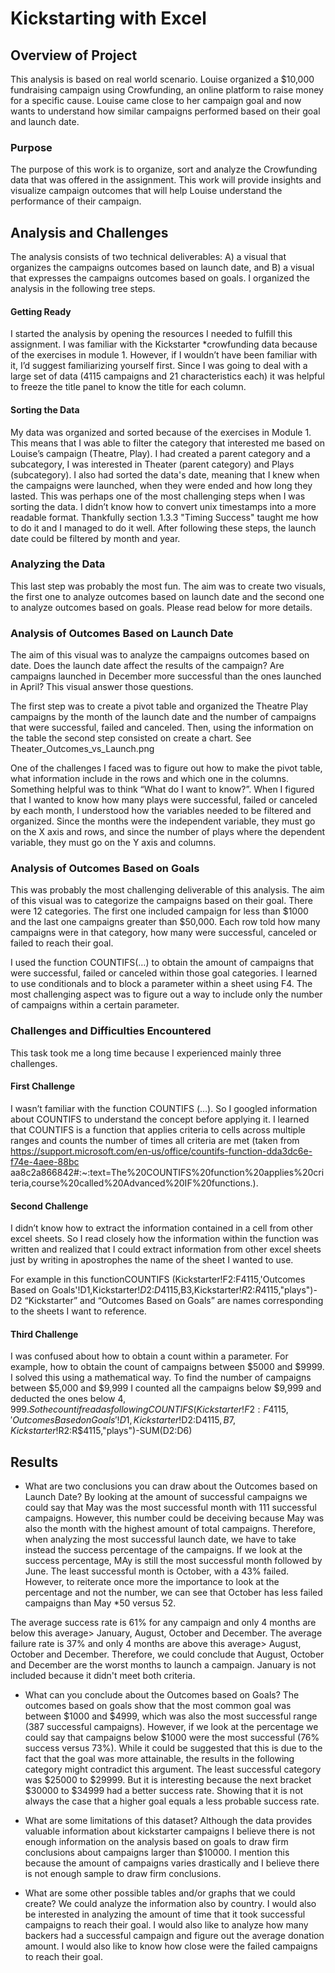 # Kickstarting with Excel

## Overview of Project
This analysis is based on real world scenario. Louise organized a $10,000 fundraising campaign using Crowfunding, an online platform to raise money for a specific cause. Louise came close to her campaign goal and now wants to understand how similar campaigns performed based on their goal and launch date. 
### Purpose
The purpose of this work is to organize, sort and analyze the Crowfunding data that was offered in the assignment. This work will provide insights and visualize campaign outcomes that will help Louise understand the performance of their campaign. 

## Analysis and Challenges
The analysis consists of two technical deliverables: A) a visual that organizes the campaigns outcomes based on launch date, and B) a visual that expresses the campaigns outcomes based on goals. I organized the analysis in the following tree steps.
#### Getting Ready
I started the analysis by opening the resources I needed to fulfill this assignment. I was familiar with the Kickstarter *crowfunding data because of the exercises in module 1. However, if I wouldn’t have been familiar with it, I’d suggest familiarizing yourself first. Since I was going to deal with a large set of data (4115 campaigns and 21 characteristics each) it was helpful to freeze the title panel to know the title for each column. 
#### Sorting the Data
My data was organized and sorted because of the exercises in Module 1. This means that I was able to filter the category that interested me based on Louise’s campaign (Theatre, Play). I had created a parent category and a subcategory, I was interested in Theater (parent category) and Plays (subcategory). I also had sorted the data's date, meaning that I knew when the campaigns were launched, when they were ended and how long they lasted. This was perhaps one of the most challenging steps when I was sorting the data. I didn’t know how to convert unix timestamps into a more readable format. Thankfully section 1.3.3 "Timing Success" taught me how to do it and I managed to do it well. After following these steps, the launch date could be filtered by month and year. 
### Analyzing the Data
This last step was probably the most fun. The aim was to create two visuals, the first one to analyze outcomes based on launch date and the second one to analyze outcomes based on goals. Please read below for more details. 

### Analysis of Outcomes Based on Launch Date
The aim of this visual was to analyze the campaigns outcomes based on date. Does the launch date affect the results of the campaign? Are campaigns launched in December more successful than the ones launched in April? This visual answer those questions. 

The first step was to create a pivot table and organized the Theatre Play campaigns by the month of the launch date and the number of campaigns that were successful, failed and canceled. Then, using the information on the table the second step consisted on create a chart. See Theater_Outcomes_vs_Launch.png  

One of the challenges I faced was to figure out how to make the pivot table, what information include in the rows and which one in the columns. Something helpful was to think “What do I want to know?”. When I figured that I wanted to know how many plays were successful, failed or canceled by each month, I understood how the variables needed to be filtered and organized.   Since the months were the independent variable, they must go on the X axis and rows, and since the number of plays where the dependent variable, they must go on the Y axis and columns. 
 
### Analysis of Outcomes Based on Goals

This was probably the most challenging deliverable of this analysis. The aim of this visual was to categorize the campaigns based on their goal. There were 12 categories. The first one included campaign for less than $1000 and the last one campaigns greater than $50,000. Each row told how many campaigns were in that category, how many were successful, canceled or failed to reach their goal. 

I used the function COUNTIFS(…) to obtain the amount of campaigns that were successful, failed or canceled within those goal categories. I learned to use conditionals and to block a parameter within a sheet using F4. The most challenging aspect was to figure out a way to include only the number of campaigns within a certain parameter. 


### Challenges and Difficulties Encountered
This task took me a long time because I experienced mainly three challenges. 

#### First Challenge
I wasn’t familiar with the function COUNTIFS (…). So I googled information about COUNTIFS to understand the concept before applying it. I learned that COUNTIFS is a function that applies criteria to cells across multiple ranges and counts the number of times all criteria are met (taken from https://support.microsoft.com/en-us/office/countifs-function-dda3dc6e-f74e-4aee-88bc aa8c2a866842#:~:text=The%20COUNTIFS%20function%20applies%20criteria,course%20called%20Advanced%20IF%20functions.). 

#### Second Challenge
I didn’t know how to extract the information contained in a cell from other excel sheets. So I read closely how the information within the function was written and realized that I could extract information from other excel sheets just by writing in apostrophes the name of the sheet I wanted to use. 

For example in this functionCOUNTIFS (Kickstarter!F2:F4115,'Outcomes Based on Goals'!D1,Kickstarter!$D$2:$D$4115,B3,Kickstarter!$R$2:$R$4115,"plays")-D2 “Kickstarter” and “Outcomes Based on Goals” are names corresponding to the sheets I want to reference. 

#### Third Challenge
I was confused about how to obtain a count within a parameter. For example, how to obtain the count of campaigns between $5000 and $9999. I solved this using a mathematical way. To find the number of campaigns between $5,000 and $9,999 I counted all the campaigns below $9,999 and deducted the ones below $4,999.  So the countif read as following 
COUNTIFS(Kickstarter!F2:F4115,'Outcomes Based on Goals'!D1,Kickstarter!$D$2:$D$4115,B7,Kickstarter!$R$2:$R$4115,"plays")-SUM(D2:D6)




## Results

- What are two conclusions you can draw about the Outcomes based on Launch Date?
By looking at the amount of successful campaigns we could say that May was the most successful month with 111 successful campaigns. However, this number could be deceiving because May was also the month with the highest amount of total campaigns. Therefore, when analyzing the most successful launch date, we have to take instead the success percentage of the campaigns. 
If we look at the success percentage, MAy is still the most successful month followed by June. The least successful month is October, with a 43% failed. However, to reiterate once more the importance to look at the percentage and not the number, we can see that October has less failed campaigns than May *50 versus 52. 

The average success rate is 61% for any campaign and only 4 months are below this average> January, August, October and December. The average failure rate is 37% and only 4 months are above this average> August, October and December. Therefore, we could conclude that August, October and December are the worst months to launch a campaign. January is not included because it didn't meet both criteria. 

- What can you conclude about the Outcomes based on Goals?
The outcomes based on goals show that the most common goal was between $1000 and $4999, which was also the most successful range (387 successful campaigns). However, if we look at the percentage we could say that campaigns below $1000 were the most successful (76% success versus 73%).
 While it could be suggested that this is due to the fact that the goal was more attainable, the results in the following category might contradict this argument. The least successful category was $25000 to $29999. But it is interesting because the next bracket $30000 to $34999 had a better success rate. Showing that it is not always the case that a higher goal equals a less probable success rate. 


- What are some limitations of this dataset?
Although the data provides valuable information about kickstarter campaigns I believe there is not enough information on the analysis based on goals to draw firm conclusions about campaigns larger than $10000. I mention this because the amount of campaigns varies drastically and I believe there is not enough sample to draw firm conclusions. 


- What are some other possible tables and/or graphs that we could create?
We could analyze the information also by country. I would also be interested in analyzing the amount of time that it took successful campaigns to reach their goal. 
I would also like to analyze how many backers had a successful campaign and figure out the average donation amount.
I would also like to know how close were the failed campaigns to reach their goal. 

